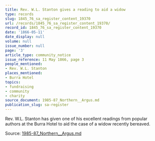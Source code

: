 ```yaml
---
title: Rev. W.L. Stanton gives a reading to aid a widow
type: records
slug: 1845_76_sa_register_content_19370
url: /records/1845_76_sa_register_content_19370/
record_id: 1845_76_sa_register_content_19370
date: '1866-05-11'
date_display: null
volume: null
issue_number: null
page: '3'
article_type: community_notice
issue_reference: 11 May 1866, page 3
people_mentioned:
- Rev. W.L. Stanton
places_mentioned:
- Burra Hotel
topics:
- fundraising
- community
- charity
source_document: 1985-87_Northern__Argus.md
publication_slug: sa-register
---
```


Rev. W.L. Stanton has given one of his excellent readings from popular authors at the Burra Hotel to aid the case of a widow recently bereaved.

Source: [1985-87_Northern__Argus.md](/downloads/markdown/1985-87_Northern__Argus.md)

